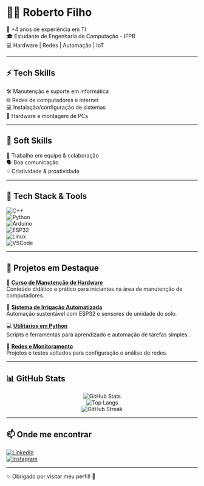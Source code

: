 # 👨‍💻 Roberto Filho  

🚀 +4 anos de experiência em TI  
🎓 Estudante de Engenharia de Computação - IFPB  
💻 Hardware | Redes | Automação | IoT  

---

## ⚡ Tech Skills  
🛠️ Manutenção e suporte em informática  
🌐 Redes de computadores e internet  
💻 Instalação/configuração de sistemas  
🔧 Hardware e montagem de PCs  

---

## 🌱 Soft Skills  
🤝 Trabalho em equipe & colaboração  
🗣️ Boa comunicação  
💡 Criatividade & proatividade  

---

## 🧰 Tech Stack & Tools  
![C++](https://img.shields.io/badge/C++-00599C?style=for-the-badge&logo=cplusplus&logoColor=white)  
![Python](https://img.shields.io/badge/Python-3776AB?style=for-the-badge&logo=python&logoColor=white)  
![Arduino](https://img.shields.io/badge/Arduino-00979D?style=for-the-badge&logo=arduino&logoColor=white)  
![ESP32](https://img.shields.io/badge/ESP32-000000?style=for-the-badge&logo=espressif&logoColor=white)  
![Linux](https://img.shields.io/badge/Linux-FCC624?style=for-the-badge&logo=linux&logoColor=black)  
![VSCode](https://img.shields.io/badge/VSCode-0078d7?style=for-the-badge&logo=visual-studio-code&logoColor=white)  

---

## 🌟 Projetos em Destaque  

🔧 [**Curso de Manutenção de Hardware**](#)  
Conteúdo didático e prático para iniciantes na área de manutenção de computadores.  

🌱 [**Sistema de Irrigação Automatizada**](#)  
Automação sustentável com ESP32 e sensores de umidade do solo.  

💻 [**Utilitários em Python**](#)  
Scripts e ferramentas para aprendizado e automação de tarefas simples.  

📡 [**Redes e Monitoramento**](#)  
Projetos e testes voltados para configuração e análise de redes.  

---

## 📊 GitHub Stats  

<div align="center">

![GitHub Stats](https://github-readme-stats.vercel.app/api?username=robertofilhosf&show_icons=true&theme=tokyonight&hide_border=true&count_private=true)  
![Top Langs](https://github-readme-stats.vercel.app/api/top-langs/?username=robertofilhosf&layout=compact&theme=tokyonight&hide_border=true)  
![GitHub Streak](https://streak-stats.demolab.com?user=robertofilhosf&theme=tokyonight&hide_border=true)  

</div>

---

## 📫 Onde me encontrar  
[![LinkedIn](https://img.shields.io/badge/LinkedIn-robertofilhosf-blue?style=flat&logo=linkedin)](https://www.linkedin.com/in/robertofilhosf)  
[![Instagram](https://img.shields.io/badge/Instagram-@tecrobertofilho-pink?style=flat&logo=instagram)](https://www.instagram.com/tecrobertofilho)  

---
✨ Obrigado por visitar meu perfil! 🚀
